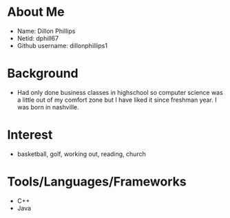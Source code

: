# About Me
- Name: Dillon Phillips
- Netid: dphill67
- Github username: dillonphillips1

# Background
- Had only done business classes in highschool so computer science was a little out of my comfort zone but I have liked it since freshman year. I was born in nashville.

# Interest
- basketball, golf, working out, reading, church

# Tools/Languages/Frameworks
- C++
- Java

